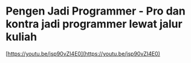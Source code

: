 # Pengen Jadi Programmer - Pro dan kontra jadi programmer lewat jalur kuliah

[https://youtu.be/jsp90vZI4E0](https://youtu.be/jsp90vZI4E0)
